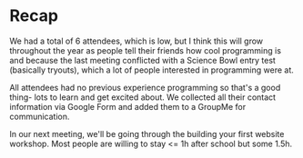 # Recap

We had a total of 6 attendees, which is low, but I think this will grow
throughout the year as people tell their friends how cool programming is and
because the last meeting conflicted with a Science Bowl entry test (basically
tryouts), which a lot of people interested in programming were at.

All attendees had no previous experience programming so that's a good thing-
lots to learn and get excited about. We collected all their contact information
via Google Form and added them to a GroupMe for communication.

In our next meeting, we'll be going through the building your first website
workshop. Most people are willing to stay <= 1h after school but some 1.5h.
